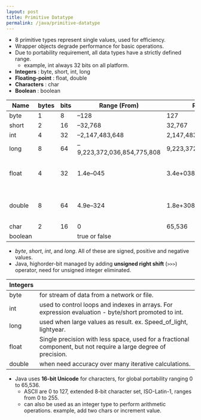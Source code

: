 ```yaml
---
layout: post
title: Primitive Datatype
permalink: /java/primitive-datatype
---
```



* 8 primitive types represent single values, used for efficiency.
* Wrapper objects degrade performance for basic operations.
* Due to portability requirement, all data types have a strictly defined range.
  * example, int always 32 bits on all platform.
* **Integers** : byte, short, int, long
* **Floating-point** : float, double
* **Characters** : char
* **Boolean** : boolean

Name	| bytes | bits	| Range (From)					| Range (To)                | Deafult   | Note
---		|---    |---	| ---							| ---                       | ---       | ---
byte 	| 1     | 8 	| –128							| 127                       | 0         |
short 	| 2     | 16 	| –32,768						| 32,767                    | 0         |
int 	| 4     | 32 	| –2,147,483,648				| 2,147,483,647             | 0         | 2x10^9                        |
long 	| 8     | 64 	| –9,223,372,036,854,775,808	| 9,223,372,036,854,775,807 | 0         | 9x10^18                       |
float	| 4     | 32	| 1.4e–045						| 3.4e+038                  | 0.0f      | 6-7 significant decimal digits
double	| 8     | 64	| 4.9e–324						| 1.8e+308                  | 0.0d      | 15 significant decimal digits
char	| 2     | 16    | 0                             | 65,536                    | '\u0000'  | unsigned
boolean	|       |       | true or false                 |                           | false     | 

* *byte*, *short*, *int*, and *long*. All of these are signed, positive and negative values. 
* Java, highorder-bit managed by adding **unsigned right shift** (`>>>`) operator, need for unsigned integer eliminated.

|Integers||
---     |---
byte    | for stream of data from a network or file. 
int     | used to control loops and indexes in arrays. For expression evaluation - byte/short promoted to int.
long    | used when large values as result. ex. Speed_of_light, lightyear.
float   | Single precision with less space, used for a fractional component, but not require a large degree of precision.
double  | when need accuracy over many iterative calculations.

* Java uses **16-bit Unicode** for characters, for global portability ranging 0 to 65,536.
	- ASCII are 0 to 127, extended 8-bit character set, ISO-Latin-1, ranges from 0 to 255. 
	- can also be used as an integer type to perform arithmetic operations. example, add two chars or increment value.